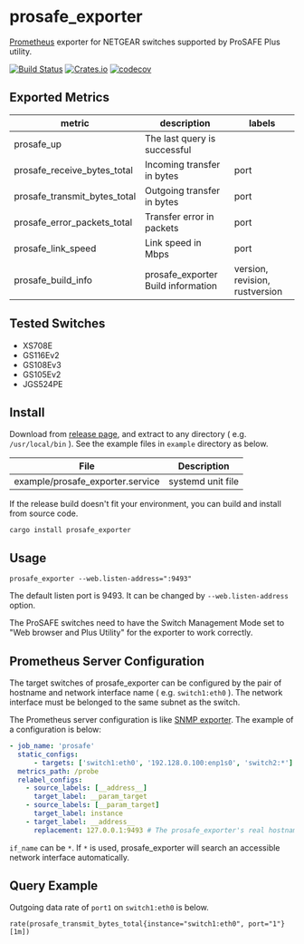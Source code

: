 # prosafe_exporter
[Prometheus](https://prometheus.io) exporter for NETGEAR switches supported by ProSAFE Plus utility.

[![Build Status](https://travis-ci.org/dalance/prosafe_exporter.svg?branch=master)](https://travis-ci.org/dalance/prosafe_exporter)
[![Crates.io](https://img.shields.io/crates/v/prosafe_exporter.svg)](https://crates.io/crates/prosafe_exporter)
[![codecov](https://codecov.io/gh/dalance/prosafe_exporter/branch/master/graph/badge.svg)](https://codecov.io/gh/dalance/prosafe_exporter)

## Exported Metrics

| metric                       | description                        | labels                         |
| ---------------------------- | ---------------------------------- | ------------------------------ |
| prosafe_up                   | The last query is successful       |                                |
| prosafe_receive_bytes_total  | Incoming transfer in bytes         | port                           |
| prosafe_transmit_bytes_total | Outgoing transfer in bytes         | port                           |
| prosafe_error_packets_total  | Transfer error in packets          | port                           |
| prosafe_link_speed           | Link speed in Mbps                 | port                           |
| prosafe_build_info           | prosafe_exporter Build information | version, revision, rustversion |

## Tested Switches

- XS708E
- GS116Ev2
- GS108Ev3
- GS105Ev2
- JGS524PE

## Install
Download from [release page](https://github.com/dalance/prosafe_exporter/releases/latest), and extract to any directory ( e.g. `/usr/local/bin` ).
See the example files in `example` directory as below.

| File                             | Description                  |
| -------------------------------- | ---------------------------- |
| example/prosafe_exporter.service | systemd unit file            |


If the release build doesn't fit your environment, you can build and install from source code.

```
cargo install prosafe_exporter
```

## Usage

```
prosafe_exporter --web.listen-address=":9493"
```

The default listen port is 9493.
It can be changed by `--web.listen-address` option.

The ProSAFE switches need to have the Switch Management Mode set to "Web browser and Plus Utility" for the exporter to work correctly.

## Prometheus Server Configuration

The target switches of prosafe_exporter can be configured by the pair of hostname and network interface name ( e.g. `switch1:eth0` ).
The network interface must be belonged to the same subnet as the switch.

The Prometheus server configuration is like [SNMP exporter](https://github.com/prometheus/snmp_exporter).
The example of a configuration is below:

```yaml
- job_name: 'prosafe'
  static_configs:
      - targets: ['switch1:eth0', '192.128.0.100:enp1s0', 'switch2:*'] # target switches by hostname:if_name.
  metrics_path: /probe
  relabel_configs:
    - source_labels: [__address__]
      target_label: __param_target
    - source_labels: [__param_target]
      target_label: instance
    - target_label: __address__
      replacement: 127.0.0.1:9493 # The prosafe_exporter's real hostname:port.
```

`if_name` can be `*`. If `*` is used, prosafe_exporter will search an accessible network interface automatically.

## Query Example

Outgoing data rate of `port1` on `switch1:eth0` is below.

```
rate(prosafe_transmit_bytes_total{instance="switch1:eth0", port="1"}[1m])
```
